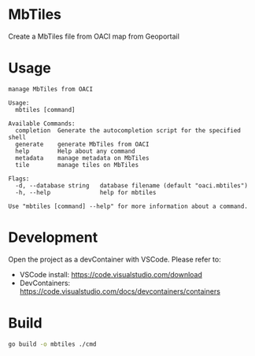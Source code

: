 # MbTiles

Create a MbTiles file from OACI map from Geoportail

# Usage

```
manage MbTiles from OACI

Usage:
  mbtiles [command]

Available Commands:
  completion  Generate the autocompletion script for the specified shell
  generate    generate MbTiles from OACI
  help        Help about any command
  metadata    manage metadata on MbTiles
  tile        manage tiles on MbTiles

Flags:
  -d, --database string   database filename (default "oaci.mbtiles")
  -h, --help              help for mbtiles

Use "mbtiles [command] --help" for more information about a command.
```

# Development

Open the project as a devContainer with VSCode. Please refer to:
* VSCode install: https://code.visualstudio.com/download
* DevContainers: https://code.visualstudio.com/docs/devcontainers/containers

# Build

```bash
go build -o mbtiles ./cmd
```